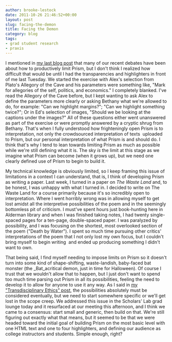 ```yaml
---
author: brooke-lestock
date: 2011-10-26 21:46:52+00:00
layout: post
slug: facing-the-demon
title: Facing the Demon
category: blog
tags:
- grad student research
- praxis
---
```


I mentioned in [my last blog post](http://www.scholarslab.org/praxis-program/highlighting-limitations/) that many of our recent debates have been about how to productively limit Prism, but I don't think I realized how difficult that would be until I had the transparencies and highlighters in front of me last Tuesday. We started the exercise with Alex's selection from Plato's Allegory of the Cave and his parameters were something like, "Mark for allegories of the self, politics, and economics." I completely blanked. I've read the Allegory of the Cave before, but I kept wanting to ask Alex to define the parameters more clearly or asking Bethany what we're allowed to do, for example: "Can we highlight margins?"; "Can we highlight something twice?"; Or in Ed's selection of images, "Should we be looking at the captions under the images?" All of these questions either went unanswered as part of the exercise or were promptly answered by a cryptic shrug from Bethany. That's when I fully understood how frighteningly open Prism is to interpretation, not only the crowdsourced interpretation of texts  uploaded to Prism, but our personal interpretation of what Prism is and should do. I think that's why I tend to lean towards limiting Prism as much as possible while we're still defining what it is. The sky _is_ the limit at this stage as we imagine what Prism can become (when it grows up), but we need one clearly defined use of Prism to begin to build it.

My technical knowledge is obviously limited, so I keep framing this issue of limitations in a context I can understand, that is, I think of developing Prism as writing a paper. Last week, I turned in a paper on _The Waste Land_ and, to be honest, I was unhappy with what I turned in. I decided to write on The Waste Land for a course primarily because it's so incredibly open to interpretation. Where I went horribly wrong was in allowing myself to get lost amidst all the interpretive possibilities of the poem and in the seemingly bottomless pit of criticism. I must've spent hours just book-hunting here in Alderman library and when I was finished taking notes, I had twenty single-spaced pages for a ten-page, double-spaced paper. I was paralyzed by possibility, and I was focusing on the shortest, most overlooked section of the poem ("Death by Water"). I spent so much time pursuing other critics' interpretations of the poem that I not only lost my own focus, but I couldn't bring myself to begin writing  and ended up producing something I didn't want to own.

That being said, I find myself needing to impose limits on Prism so it doesn't turn into some kind of shape-shifting, waste-landish, baby-faced bat monster (the _Bat_acritical demon, just in time for Halloween). Of course I trust that we wouldn't allow that to happen, but I just don't want to spend too much time parsing out Prism in all its possibilities, feeling the need to develop it to allow for anyone to use it any way. As I said in [my "Transdisciplinary Ethics" post](http://www.scholarslab.org/praxis-program/a-transdisciplinary-ethics/), the possibilities absolutely must be considered eventually, but we need to start somewhere specific or we'll get lost in the scope creep. We addressed this issue in the Scholars' Lab grad lounge today and it resurfaced at our meeting this afternoon, and I think we came to a consensus: start small and generic, then build on that. We're still figuring out exactly what that means, but it seemed to be that we were headed toward the initial goal of building Prism on the most basic level with one HTML text and one to four highlighters, and defining our audience as college instructors and students. Simple enough, right?
